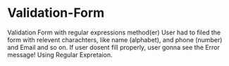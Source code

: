 # Validation-Form
Validation Form with regular expressions method(er)
User had to filed the form with relevent charachters, like name (alphabet), and phone (number) and Email and so on. 
If user dosent fill properly, user gonna see the Error message!
Using Regular Expretaion. 
